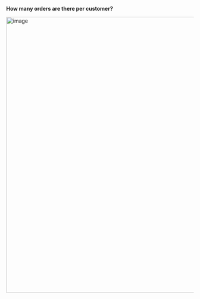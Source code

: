 **How many orders are there per customer?**

<img width="848" height="741" alt="image" src="https://github.com/user-attachments/assets/8e630f50-6b57-416d-9a5b-1794cb51d150" />
